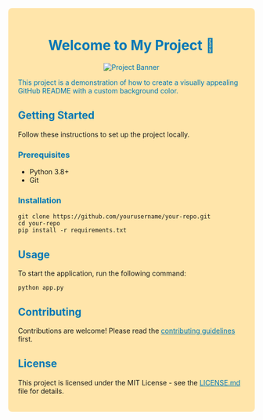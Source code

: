 <!-- README.md -->

<!-- Basic HTML for layout and styling -->

<div style="background-color: #FFE5AA; padding: 20px; border-radius: 8px;">

<h1 align="center" style="color: #0077b6;">Welcome to My Project 🌟</h1>
<p align="center" style="color: #0077b6;">
    <img src="https://via.placeholder.com/800x200.png?text=Project+Banner" alt="Project Banner">
</p>

<p style="color: #0077b6;">
    This project is a demonstration of how to create a visually appealing GitHub README with a custom background color.
</p>

<h2 style="color: #0077b6;">Getting Started</h2>
<p>
    Follow these instructions to set up the project locally.
</p>

<h3 style="color: #0077b6;">Prerequisites</h3>
<ul>
    <li>Python 3.8+</li>
    <li>Git</li>
</ul>

<h3 style="color: #0077b6;">Installation</h3>
<pre><code>git clone https://github.com/yourusername/your-repo.git
cd your-repo
pip install -r requirements.txt
</code></pre>

<h2 style="color: #0077b6;">Usage</h2>
<p>
    To start the application, run the following command:
</p>
<pre><code>python app.py</code></pre>

<h2 style="color: #0077b6;">Contributing</h2>
<p>
    Contributions are welcome! Please read the <a href="CONTRIBUTING.md" style="color: #0077b6;">contributing guidelines</a> first.
</p>

<h2 style="color: #0077b6;">License</h2>
<p>
    This project is licensed under the MIT License - see the <a href="LICENSE.md" style="color: #0077b6;">LICENSE.md</a> file for details.
</p>

</div>



